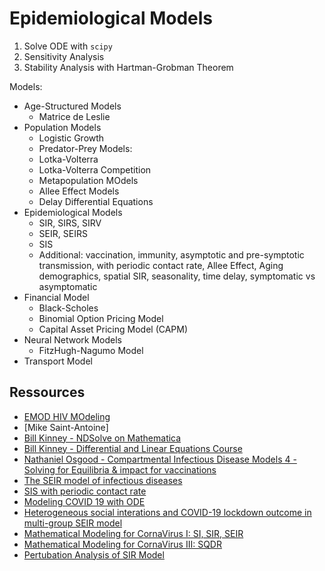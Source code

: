 # Epidemiological Models

1. Solve ODE with `scipy`
2. Sensitivity Analysis
3. Stability Analysis with Hartman-Grobman Theorem


Models:
- Age-Structured Models
    * Matrice de Leslie
- Population Models
    * Logistic Growth
    * Predator-Prey Models:
	* Lotka-Volterra
	* Lotka-Volterra Competition
    * Metapopulation MOdels
    * Allee Effect Models
    * Delay Differential Equations
- Epidemiological Models
    * SIR, SIRS, SIRV
    * SEIR, SEIRS
    * SIS 
    * Additional: vaccination, immunity, asymptotic and pre-symptotic transmission, 
      with periodic contact rate, Allee Effect, Aging demographics, spatial SIR, 
      seasonality, time delay, symptomatic vs asymptomatic
- Financial Model
    * Black-Scholes
    * Binomial Option Pricing Model
    * Capital Asset Pricing Model (CAPM)
- Neural Network Models
    * FitzHugh-Nagumo Model
- Transport Model


## Ressources

- [EMOD HIV MOdeling](https://docs.idmod.org/projects/emod-hiv/en/2.20_a/index.html)
- [Mike Saint-Antoine]
- [Bill Kinney - NDSolve on Mathematica](https://www.youtube.com/watch?v=tPy32mCch0U&t=1559s)
- [Bill Kinney - Differential and Linear Equations Course](https://www.youtube.com/playlist?list=PLmU0FIlJY-Mle_2Q0mjVMuQh9aZHDzNoP)
- [Nathaniel Osgood - Compartmental Infectious Disease Models 4 - Solving for Equilibria & impact for vaccinations](https://www.youtube.com/watch?v=ImNCTOZmemo&t=2834s)
- [The SEIR model of infectious diseases](https://web.pdx.edu/~gjay/teaching/mth271_2020/html/09_SEIR_model.html)
- [SIS with periodic contact rate](https://sites.me.ucsb.edu/~moehlis/APC514/tutorials/tutorial_seasonal/node3.html)
- [Modeling COVID 19 with ODE](https://julia.quantecon.org/continuous_time/seir_model.html)
- [Heterogeneous social interations and COVID-19 lockdown outcome in multi-group SEIR model](https://www.mmnp-journal.org/articles/mmnp/full_html/2020/01/mmnp200124/mmnp200124.html)
- [Mathematical Modeling for CornaVirus I: SI, SIR, SEIR](https://www.math.uci.edu/~chenlong/CAMtips/Coronavirus/MathModelCoV19.html)
- [Mathematical Modeling for CornaVirus III: SQDR](https://www.math.uci.edu/~chenlong/CAMtips/Coronavirus/MathModelCov19SQDR.html)
- [Pertubation Analysis of SIR Model](https://www.math.uci.edu/~chenlong/CAMtips/Coronavirus/SIRperturbation.html)

